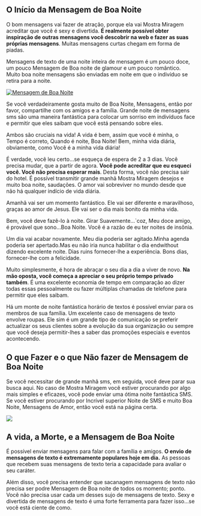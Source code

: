 ## O Início da Mensagem de Boa Noite

O bom mensagens vai fazer de atração, porque ela vai Mostra Miragem acreditar que você é sexy e divertida. **É realmente possível obter inspiração de outras mensagens você descobrir na web e fazer as suas próprias mensagens**. Muitas mensagens curtas chegam em forma de piadas.

Mensagens de texto de uma noite inteira de mensagem é um pouco doce, um pouco Mensagem de Boa noite de glamour e um pouco romântico. Muito boa noite mensagens são enviadas em noite em que o indivíduo se retira para a noite.

[![Mensagem de Boa Noite](https://static.mundodasmensagens.com/upload/textos/n/a/nada-e-facil-na-vida-mas-tudo-se-descomplica-com-a-forca-e-a-dete-NO48Q-cxl.jpg)](http://www.mostramiragem.com.br/mensagem-de-boa-noite/)

Se você verdadeiramente gosta muito de Boa Noite, Mensagens, então por favor, compartilhe com os amigos e a família. Grande noite de mensagens sms são uma maneira fantástica para colocar um sorriso em indivíduos face e permitir que eles saibam que você está pensando sobre eles.

Ambos são cruciais na vida! A vida é bem, assim que você é minha, o Tempo é correto, Quando é noite, Boa Noite! Bem, minha vida diária, obviamente, como Você é a minha vida diária!

É verdade, você leu certo...se esqueça de espera de 2 a 3 dias. Você precisa mudar, que a partir de agora. **Você pode acreditar que eu esqueci você. Você não precisa esperar mais**. Desta forma, você não precisa sair do hotel. É possível transmitir grande manhã Mostra Miragem desejos e muito boa noite, saudações. O amor vai sobreviver no mundo desde que não há qualquer indício de vida diária.

Amanhã vai ser um momento fantástico. Ele vai ser diferente e maravilhoso, graças ao amor de Jesus. Ele vai ser o dia mais bonito da minha vida.

Bem, você deve fazê-lo à noite. Girar Suavemente...`coz, Meu doce amigo, é provável que sono...Boa Noite. Você é a razão de eu ter noites de insônia.

Um dia vai acabar novamente. Meu dia poderia ser agitado.Minha agenda poderia ser apertado.Mas eu não iria nunca habilitar o dia endwithout dizendo excelente noite. Dias ruins fornecer-lhe a experiência. Bons dias, fornecer-lhe com a felicidade.

Muito simplesmente, é hora de abraçar o seu dia a dia a viver de novo. **Na mão oposta, você começa a apreciar o seu próprio tempo privado também**. É uma excelente economia de tempo em comparação ao dizer todas essas pessoalmente ou fazer múltiplas chamadas de telefone para permitir que eles saibam.

Há um monte de noite fantástica horário de textos é possível enviar para os membros de sua família. Um excelente caso de mensagens de texto envolve roupas. Ele sim é um grande tipo de comunicação se preferir actualizar os seus clientes sobre a evolução da sua organização ou sempre que você deseja permitir-lhes a saber das promoções especiais e eventos acontecendo.

## O que Fazer e o que Não fazer de Mensagem de Boa Noite

Se você necessitar de grande manhã sms, em seguida, você deve parar sua busca aqui. No caso de Mostra Miragem você estiver procurando por algo mais simples e eficazes, você pode enviar uma ótima noite fantástica SMS. Se você estiver procurando por Incrível superior Noite de SMS e muito Boa Noite, Mensagens de Amor, então você está na página certa.

![](https://static.mundodasmensagens.com/upload/textos/o/-/o-dia-ja-foi-embora-e-no-lugar-do-sol-brilham-estrelas-reluzentes-k1EXA-cs.jpg)

## A vida, a Morte, e a Mensagem de Boa Noite

É possível enviar mensagens para falar com a família e amigos. **O envio de mensagens de texto é extremamente populares hoje em dia.** As pessoas que recebem suas mensagens de texto teria a capacidade para avaliar o seu caráter.

Além disso, você precisa entender que sacanagem mensagens de texto não precisa ser podre Mensagem de Boa noite de todos os momento; ponto. Você não precisa usar cada um desses sujo de mensagens de texto. Sexy e divertida de mensagens de texto é uma forte ferramenta para fazer isso...se você está ciente de como.
